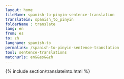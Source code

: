 ```yaml
---
layout: home
fileName: spanish-to-pinyin-sentence-translation
translatein: spanish_to_pinyin
folderName : translate
lang: en
from: es
to: zh
langname: spanish-to
permalink: /spanish-to-pinyin-sentence-translation
tool: sentence-translations
matchurls: en&&es&&zh
---
```

{% include section/translateinto.html %}
